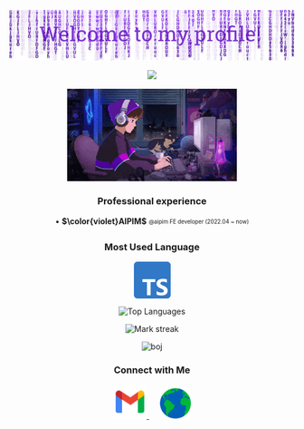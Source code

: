 <p align="center">
  <img src="assets/header.png"/>
</p>
<p align="center">
   <img src="https://readme-typing-svg.demolab.com?font=Roboto+Slab&color=%237E3ACE&size=35&center=true&vCenter=true&width=450&duration=1500&pause=1000&lines=Hyeonjun+Moon;Software+Engineer" width="auto" height="35"/>
</p>
<p align="center">
  <img alt="Coding GIF" width="300" height="auto" src="assets/coding.gif"/>
</p>

<h3 align="center">Professional experience</h3>

<div align="center">
  <p>• <strong>$\color{violet}AIPIM$</strong> <sub><sup>@aipim FE developer (2022.04 ~ now)</sup></sub></p>
</div>

<h3 align="center">Most Used Language</h3>
<p align="center">
  <img align="center" src="assets/typescript.png" alt="Python" height="65" width="65" />
</p>

<p align="center">
  <img src="https://github-readme-stats.vercel.app/api/top-langs?username=moonhyeonjun&hide_title=true&hide_border=true&no-bg=true&no-frame=true&layout=compact&theme=transparent&hide=html,css,astro,cmake,mdx" alt="Top Languages"/>
</p>

<p align="center">
  <img alt="Mark streak" src="https://github-readme-streak-stats.herokuapp.com/?user=moonhyeonjun&hide_border=true&theme=transparent" />
</p>

<p align="center">
  <img height="180em" src="http://mazassumnida.wtf/api/v2/generate_badge?boj=mhj5256" alt="boj"/>
</p>

<h3 align="center">Connect with Me</h3>

<p align="center">
  <a href="mailto:mhj5256@gmail.com" target="_blank">
    <img src="assets/gmail.png" alt="gmail" height="60" width="60" />
  </a>
  &nbsp;&nbsp;&nbsp;&nbsp;
  <a href="https://moonhyeonjun.com" target="_blank">
    <img src="assets/web.png" alt="website" height="55" width="55" />
  </a>
</p>